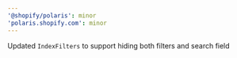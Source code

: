 ```yaml
---
'@shopify/polaris': minor
'polaris.shopify.com': minor
---
```


Updated `IndexFilters` to support hiding both filters and search field
